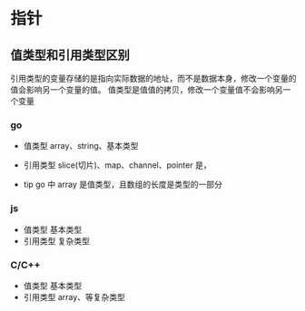 # 指针

## 值类型和引用类型区别

引用类型的变量存储的是指向实际数据的地址，而不是数据本身，修改一个变量的值会影响另一个变量的值。
值类型是值值的拷贝，修改一个变量值不会影响另一个变量

### go

- 值类型
    array、string、基本类型
- 引用类型
    slice(切片)、map、channel、pointer 是，

- tip
    go 中 array 是值类型，且数组的长度是类型的一部分

### js

- 值类型
    基本类型
- 引用类型
    复杂类型

### C/C++

- 值类型
    基本类型
- 引用类型
    array、等复杂类型
